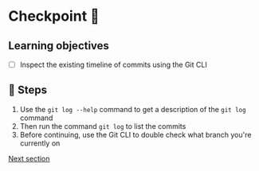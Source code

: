 # Checkpoint 🏁

## Learning objectives

- [ ] Inspect the existing timeline of commits using the Git CLI

## 👣 Steps


1. Use the `git log --help` command to get a description of the `git log` command
2. Then run the command `git log` to list the commits
3. Before continuing, use the Git CLI to double check what branch you're currently on


[Next section](./committing.md)
